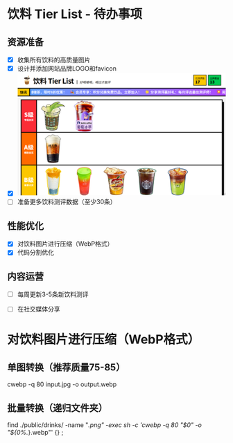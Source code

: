 # 饮料 Tier List - 待办事项

## 资源准备
- [x] 收集所有饮料的高质量图片
- [x] 设计并添加网站品牌LOGO和favicon
- [x] ![网站截图](screenshot.png)
- [ ] 准备更多饮料测评数据（至少30条）

## 性能优化
- [x] 对饮料图片进行压缩（WebP格式）
- [x] 代码分割优化

## 内容运营
- [ ] 每周更新3-5条新饮料测评
- [ ] 在社交媒体分享


# 对饮料图片进行压缩（WebP格式）

## 单图转换（推荐质量75-85）
cwebp -q 80 input.jpg -o output.webp

## 批量转换（递归文件夹）
find ./public/drinks/ -name "*.png" -exec sh -c 'cwebp -q 80 "$0" -o "${0%.*}.webp"' {} \;